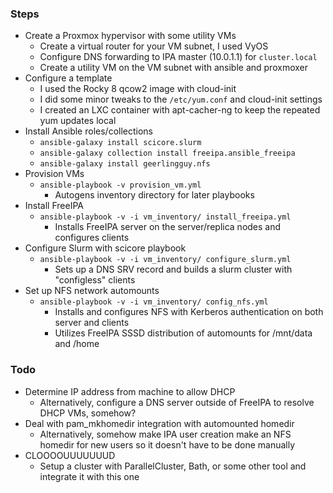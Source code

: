 ### Steps

- Create a Proxmox hypervisor with some utility VMs
    - Create a virtual router for your VM subnet, I used VyOS
    - Configure DNS forwarding to IPA master (10.0.1.1) for `cluster.local`
    - Create a utility VM on the VM subnet with ansible and proxmoxer
- Configure a template
    - I used the Rocky 8 qcow2 image with cloud-init
    - I did some minor tweaks to the `/etc/yum.conf` and cloud-init settings
    - I created an LXC container with apt-cacher-ng to keep the repeated yum updates local
- Install Ansible roles/collections
    - `ansible-galaxy install scicore.slurm`
    - `ansible-galaxy collection install freeipa.ansible_freeipa`
    - `ansible-galaxy install geerlingguy.nfs`
- Provision VMs
    - `ansible-playbook -v provision_vm.yml`
        - Autogens inventory directory for later playbooks
- Install FreeIPA
    - `ansible-playbook -v -i vm_inventory/ install_freeipa.yml`
        - Installs FreeIPA server on the server/replica nodes and configures clients
- Configure Slurm with scicore playbook
    - `ansible-playbook -v -i vm_inventory/ configure_slurm.yml`
        - Sets up a DNS SRV record and builds a slurm cluster with "configless" clients
- Set up NFS network automounts
    - `ansible-playbook -v -i vm_inventory/ config_nfs.yml`
        - Installs and configures NFS with Kerberos authentication on both server and clients
        - Utilizes FreeIPA SSSD distribution of automounts for /mnt/data and /home

### Todo

- Determine IP address from machine to allow DHCP
    - Alternatively, configure a DNS server outside of FreeIPA to resolve DHCP VMs, somehow?
- Deal with pam_mkhomedir integration with automounted homedir
    - Alternatively, somehow make IPA user creation make an NFS homedir for new users so it doesn't have to be done manually
- CLOOOOUUUUUUUD
    - Setup a cluster with ParallelCluster, Bath, or some other tool and integrate it with this one